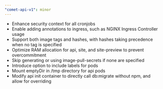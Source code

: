 ```yaml
---
"comet-api-v1": minor
---
```


- Enhance security context for all cronjobs
- Enable adding annotations to ingress, such as NGINX Ingress Controller usage
- Support both image tags and hashes, with hashes taking precedence when no tag is specified
- Optimize RAM allocation for api, site, and site-preview to prevent overcommitment
- Skip generating or using image-pull-secrets if none are specified
- Introduce option to include labels for pods
- Mount emptyDir in /tmp directory for api pods
- Modify api init container to directly call db:migrate without npm, and allow for overriding
